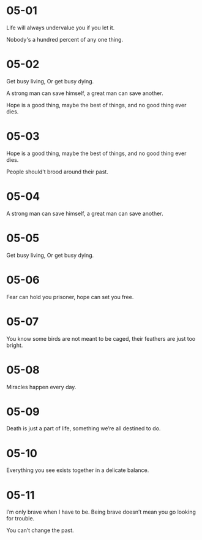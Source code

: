 # 05-01

Life will always undervalue you if you let it.

Nobody's a hundred percent of any one thing.

# 05-02

Get busy living, Or get busy dying.

A strong man can save himself, a great man can save another.

Hope is a good thing, maybe the best of things, and no good thing ever dies.

# 05-03

Hope is a good thing, maybe the best of things, and no good thing ever dies.

People should't brood around their past.

# 05-04

A strong man can save himself, a great man can save another.

# 05-05

Get busy living, Or get busy dying.

# 05-06

Fear can hold you prisoner, hope can set you free.

# 05-07

You know some birds are not meant to be caged, their feathers are just too bright.

# 05-08

Miracles happen every day.

# 05-09

Death is just a part of life, something we’re all destined to do.

# 05-10

Everything you see exists together in a delicate balance.

# 05-11

I’m only brave when I have to be. Being brave doesn’t mean you go looking for trouble.

You can’t change the past.
